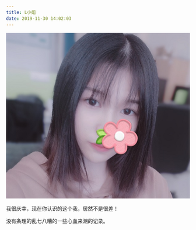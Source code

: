 ```yaml
---
title: L小姐
date: 2019-11-30 14:02:03
---
```


![ 每一个细小的梦想都不该被辜负--P图怪 ](../image/user.jpg)


我很庆幸，现在你认识的这个我，居然不是很差！ 
   
没有条理的乱七八糟的一些心血来潮的记录。
